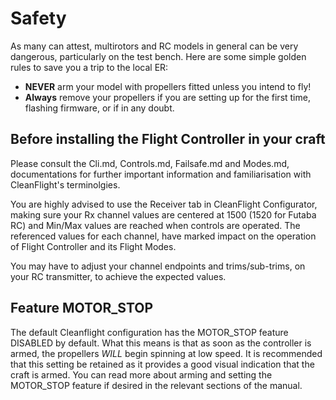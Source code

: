 # Safety

As many can attest, multirotors and RC models in general can be very dangerous, particularly on the test bench. Here are some simple golden rules to save you a trip to the local ER:
* **NEVER** arm your model with propellers fitted unless you intend to fly!
* **Always** remove your propellers if you are setting up for the first time, flashing firmware, or if in any doubt.

## Before installing the Flight Controller in your craft

Please consult the Cli.md, Controls.md, Failsafe.md and Modes.md, documentations for further important information and familiarisation with CleanFlight's terminolgies.

You are highly advised to use the Receiver tab in CleanFlight Configurator, making sure your Rx channel values are centered at 1500 (1520 for Futaba RC) and Min/Max values are reached when controls are operated.
The referenced values for each channel, have marked impact on the operation of Flight Controller and its Flight Modes.

You may have to adjust your channel endpoints and trims/sub-trims, on your RC transmitter, to achieve the expected values.

## Feature MOTOR_STOP
The default Cleanflight configuration has the MOTOR_STOP feature DISABLED by default. What this means is that as soon as the controller is armed, the propellers *WILL* begin spinning at low speed. It is recommended that this setting be retained as it provides a good visual indication that the craft is armed. You can read more about arming and setting the MOTOR_STOP feature if desired in the relevant sections of the manual. 
